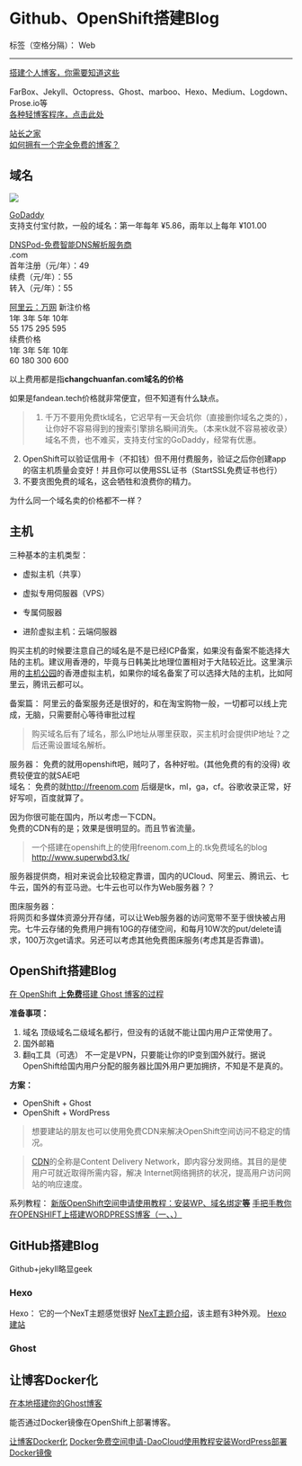 ﻿# Github、OpenShift搭建Blog

标签（空格分隔）： Web

---

[搭建个人博客，你需要知道这些](http://www.jianshu.com/p/0c3663c4f0ef)  

FarBox、Jekyll、Octopress、Ghost、marboo、Hexo、Medium、Logdown、Prose.io等  
[各种轻博客程序，点击此处](https://www.zhihu.com/question/21981094)  


[站长之家](http://www.chinaz.com/)  
[如何拥有一个完全免费的博客？](https://www.zhihu.com/question/20688782)  

## 域名
![](https://img1.wsimg.com/pc/img/1/trademark/nonregistered/godaddy-logo.png)  

[GoDaddy](https://hk.godaddy.com/ "币种选择CNY")  
支持支付宝付款，一般的域名：第一年每年 ¥5.86，兩年以上每年 ¥101.00

[DNSPod-免费智能DNS解析服务商](https://www.dnspod.cn/)  
.com	
首年注册（元/年）：49	  
续费（元/年）：55		  
转入（元/年）：55  

[阿里云：万网](https://wanwang.aliyun.com/domain/)
新注价格	        
1年	3年	5年	10年  
55	175	295	595	  
续费价格  
1年	3年	5年	10年  
60	180	300	600  


以上费用都是指**changchuanfan.com域名的价格**

如果是fandean.tech价格就非常便宜，但不知道有什么缺点。



> 1. 千万不要用免费tk域名，它迟早有一天会坑你（直接删你域名之类的），让你好不容易得到的搜索引擎排名瞬间消失。（本来tk就不容易被收录）域名不贵，也不难买，支持支付宝的GoDaddy，经常有优惠。 
2. OpenShift可以验证信用卡（不扣钱）但不用付费服务，验证之后你创建app的宿主机质量会变好！并且你可以使用SSL证书（StartSSL免费证书也行） 
3. 不要贪图免费的域名，这会牺牲和浪费你的精力。


为什么同一个域名卖的价格都不一样？




## 主机
三种基本的主机类型：

- 虚拟主机（共享）
- 虚拟专用伺服器（VPS）
- 专属伺服器


- 进阶虚拟主机：云端伺服器


购买主机的时候要注意自己的域名是不是已经ICP备案，如果没有备案不能选择大陆的主机。建议用香港的，毕竟与日韩美比地理位置相对于大陆较近比。这里演示用的[主机公园](http://www.hostpark.cn/)的香港虚拟主机，如果你的域名备案了可以选择大陆的主机，比如阿里云，腾讯云都可以。

备案篇：
阿里云的备案服务还是很好的，和在淘宝购物一般，一切都可以线上完成，无脑，只需要耐心等待审批过程


> 购买域名后有了域名，那么IP地址从哪里获取，买主机时会提供IP地址？之后还需设置域名解析。



服务器：              免费的就用openshift吧，贼叼了，各种好啦。(其他免费的有的没得)              收费较便宜的就SAE吧    
域名：              免费的就<http://freenom.com> 后缀是tk，ml，ga，cf。谷歌收录正常，好好写呗，百度就算了。

因为你很可能在国内，所以考虑一下CDN。  
免费的CDN有的是；效果是很明显的。而且节省流量。  


>一个搭建在openshift上的使用freenom.com上的.tk免费域名的blog <http://www.superwbd3.tk/>



服务器提供商，相对来说会比较稳定靠谱，国内的UCloud、阿里云、腾讯云、七牛云，国外的有亚马逊。七牛云也可以作为Web服务器？？


图床服务器：  
将网页和多媒体资源分开存储，可以让Web服务器的访问宽带不至于很快被占用完。七牛云存储的免费用户拥有10G的存储空间，和每月10W次的put/delete请求，100万次get请求。另还可以考虑其他免费图床服务(考虑其是否靠谱)。




## OpenShift搭建Blog
[在 OpenShift 上**免费**搭建 Ghost 博客的过程](http://www.demojameson.com/2015/08/09/publish-ghost-blog/)


**准备事项：**
1. 域名  顶级域名二级域名都行，但没有的话就不能让国内用户正常使用了。
2. 国外邮箱
3. 翻q工具（可选）  不一定是VPN，只要能让你的IP变到国外就行。据说OpenShift给国内用户分配的服务器比国外用户更加拥挤，不知是不是真的。

**方案：**
- OpenShift + Ghost
- OpenShift + WordPress



> 想要建站的朋友也可以使用免费CDN来解决OpenShift空间访问不稳定的情况。

> [CDN](http://baike.baidu.com/item/CDN)的全称是Content Delivery Network，即内容分发网络。其目的是使用户可就近取得所需内容，解决 Internet网络拥挤的状况，提高用户访问网站的响应速度。


系列教程：
[新版OpenShift空间申请使用教程：安装WP、域名绑定**等**](http://www.chinaz.com/web/2015/1019/458725.shtml)
[手把手教你在OPENSHIFT上搭建WORDPRESS博客（一、、）](http://www.longgaming.com/archives/110)





## GitHub搭建Blog

Github+jekyll略显geek

### Hexo
Hexo： 
它的一个NexT主题感觉很好
[NexT主题介绍](http://theme-next.iissnan.com/)，该主题有3种外观。
[Hexo建站](http://liangjingkanji.coding.me/2016/12/11/HexoBuild/)




### Ghost







## 让博客Docker化

[在本地搭建你的Ghost博客](http://www.jianshu.com/p/08c7db751430)

能否通过Docker镜像在OpenShift上部署博客。

[让博客Docker化](http://dockone.io/article/961)
[Docker免费空间申请-DaoCloud使用教程安装WordPress部署Docker镜像](https://www.freehao123.com/docker-daocloud/)


